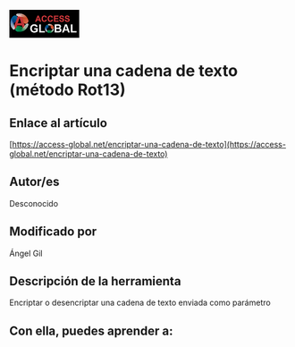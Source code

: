 ![Access-global](https://github.com/AccessGlobal/VBA-Code/blob/fd1bfe6a777803909b2d3f1a795103dfd51d9045/blob/main/Images/Logo1.png)   
# Encriptar una cadena de texto (método Rot13)

## Enlace al artículo

[https://access-global.net/encriptar-una-cadena-de-texto](https://access-global.net/encriptar-una-cadena-de-texto)

## Autor/es
Desconocido

## Modificado por
Ángel Gil

## Descripción de la herramienta
Encriptar o desencriptar una cadena de texto enviada como parámetro

## Con ella, puedes aprender a:
